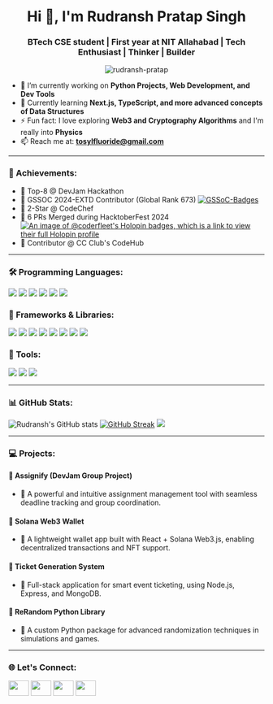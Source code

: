 <h1 align="center">Hi 👋, I'm Rudransh Pratap Singh</h1>
<h3 align="center">BTech CSE student | First year at NIT Allahabad | Tech Enthusiast | Thinker | Builder</h3>

<p align="center">
  <img src="https://komarev.com/ghpvc/?username=coderfleet&color=green" alt="rudransh-pratap" />
</p>

- 🔭 I’m currently working on **Python Projects, Web Development, and Dev Tools**
- 🌱 Currently learning **Next.js, TypeScript, and more advanced concepts of Data Structures**
- ⚡ Fun fact: I love exploring **Web3 and Cryptography Algorithms** and I'm really into **Physics**
- 📫 Reach me at: **tosylfluoride@gmail.com**

---
<h3 align="left">📌 Achievements:</h3>

- 🔹 Top-8 @ DevJam Hackathon
- 🔹 GSSOC 2024-EXTD Contributor (Global Rank 673)
    [![GSSoC-Badges](https://gssoc-dymanic-badges.vercel.app/api/coderfleet?year=2024Extd)](https://gssoc.girlscript.tech)
- 🔹 2-Star @ CodeChef
- 🔹 6 PRs Merged during HacktoberFest 2024
    [![An image of @coderfleet's Holopin badges, which is a link to view their full Holopin profile](https://holopin.me/coderfleet)](https://holopin.io/@coderfleet)
- 🔹 Contributor @ CC Club's CodeHub

---

<h3 align="left">🛠️ Programming Languages:</h3>
<p align="left">
  <img src="https://img.shields.io/badge/Python-3776AB?style=for-the-badge&logo=python&logoColor=white"/>
  <img src="https://img.shields.io/badge/JavaScript-F7DF1E?style=for-the-badge&logo=javascript&logoColor=black"/>
  <img src="https://img.shields.io/badge/C++-00599C?style=for-the-badge&logo=c%2B%2B&logoColor=white"/>
  <img src="https://img.shields.io/badge/Clang-000000?style=for-the-badge&logo=clang&logoColor=white"/>
  <img src="https://img.shields.io/badge/Go-00ADD8?style=for-the-badge&logo=go&logoColor=white"/>
  <img src="https://img.shields.io/badge/C%23-239120?style=for-the-badge&logo=c-sharp&logoColor=white"/>
</p>

<h3 align="left">🔧 Frameworks & Libraries:</h3>
<p align="left">
  <img src="https://img.shields.io/badge/ReactJS-61DAFB?style=for-the-badge&logo=react&logoColor=black"/>
  <img src="https://img.shields.io/badge/Vue.js-42b883?style=for-the-badge&logo=vue.js&logoColor=white"/>
  <img src="https://img.shields.io/badge/Express.js-000000?style=for-the-badge&logo=express&logoColor=white"/>
  <img src="https://img.shields.io/badge/Unity-000000?style=for-the-badge&logo=unity&logoColor=white"/>
  <img src="https://img.shields.io/badge/Godot-478CBF?style=for-the-badge&logo=godot-engine&logoColor=white"/>
  <img src="https://img.shields.io/badge/CS50-000000?style=for-the-badge"/>
  <img src="https://img.shields.io/badge/Webpack-8DD6F9?style=for-the-badge&logo=webpack&logoColor=black"/>
  <img src="https://img.shields.io/badge/Vite-646CFF?style=for-the-badge&logo=vite&logoColor=white"/>
</p>

<h3 align="left">🧰 Tools:</h3>
<p align="left">
  <img src="https://img.shields.io/badge/VSCode-007ACC?style=for-the-badge&logo=visual-studio-code&logoColor=white"/>
  <img src="https://img.shields.io/badge/Sublime%20Text-FF9800?style=for-the-badge&logo=sublime-text&logoColor=white"/>
  <img src="https://img.shields.io/badge/Postman-FF6C37?style=for-the-badge&logo=postman&logoColor=white"/>
</p>

---

<h3 align="left">📊 GitHub Stats:</h3>

![Rudransh's GitHub stats](https://github-readme-stats.vercel.app/api?username=CoderFleet&show_icons=true&theme=radical)
[![GitHub Streak](https://streak-stats.demolab.com?user=CoderFleet&theme=gotham)](https://git.io/streak-stats)
<img src="https://github-profile-trophy.vercel.app/?username=CoderFleet&theme=juicyfresh&no-bg=true" />


---

<h3 align="left">💻 Projects:</h3>

#### 🔹 Assignify (DevJam Group Project)
- 📄 A powerful and intuitive assignment management tool with seamless deadline tracking and group coordination.

#### 🔹 Solana Web3 Wallet
- 📄 A lightweight wallet app built with React + Solana Web3.js, enabling decentralized transactions and NFT support.

#### 🔹 Ticket Generation System
- 📄 Full-stack application for smart event ticketing, using Node.js, Express, and MongoDB.

#### 🔹 ReRandom Python Library
- 📄 A custom Python package for advanced randomization techniques in simulations and games.

---


<h3 align="left">🌐 Let's Connect:</h3>
<p align="left">
  <a href="https://linkedin.com/in/rudransh-pratap"><img src="https://raw.githubusercontent.com/rahuldkjain/github-profile-readme-generator/master/src/images/icons/Social/linked-in-alt.svg" height="30" width="40" /></a>
  <a href="https://twitter.com/rudransh_codes"><img src="https://raw.githubusercontent.com/rahuldkjain/github-profile-readme-generator/master/src/images/icons/Social/twitter.svg" height="30" width="40" /></a>
  <a href="https://leetcode.com/rudransh-pratap"><img src="https://raw.githubusercontent.com/rahuldkjain/github-profile-readme-generator/master/src/images/icons/Social/leet-code.svg" height="30" width="40" /></a>
  <a href="https://codeforces.com/profile/rudransh"><img src="https://raw.githubusercontent.com/rahuldkjain/github-profile-readme-generator/master/src/images/icons/Social/codeforces.svg" height="30" width="40" /></a>
</p>
